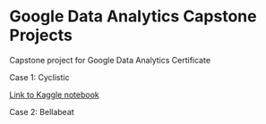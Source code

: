 # Google Data Analytics Capstone Projects
Capstone project for Google Data Analytics Certificate

Case 1: Cyclistic

[Link to Kaggle notebook](https://www.kaggle.com/code/jjean95/google-data-analytic-capstone-cyclistic)



Case 2: Bellabeat
